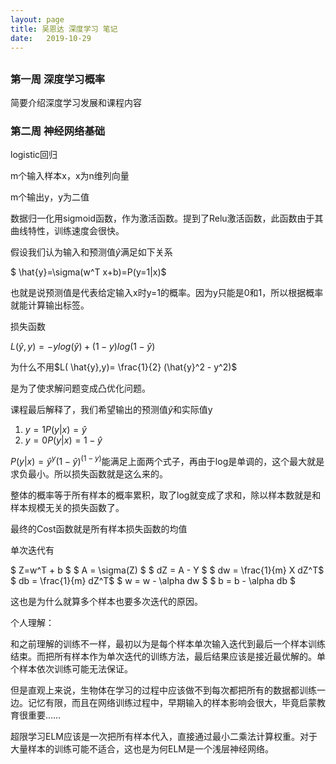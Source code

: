 ```yaml
---
layout: page
title: 吴恩达 深度学习 笔记
date:   2019-10-29
---
```


## 

### 第一周 深度学习概率

简要介绍深度学习发展和课程内容

### 第二周 神经网络基础

logistic回归

m个输入样本x，x为n维列向量

m个输出y，y为二值

数据归一化用sigmoid函数，作为激活函数。提到了Relu激活函数，此函数由于其曲线特性，训练速度会很快。

假设我们认为输入和预测值$\hat{y}$满足如下关系

$ \hat{y}=\sigma(w^T x+b)=P(y=1|x)$

也就是说预测值是代表给定输入x时y=1的概率。因为y只能是0和1，所以根据概率就能计算输出标签。

损失函数

$L( \hat{y},y)=-ylog(\hat{y}) + (1-y)log(1-\hat{y})$

为什么不用$L( \hat{y},y)= \frac{1}{2} (\hat{y}^2 - y^2)$

是为了使求解问题变成凸优化问题。

课程最后解释了，我们希望输出的预测值$\hat{y}$和实际值y

1. $y=1 P(y|x)=\hat{y}$
2. $y=0 P(y|x)=1-\hat{y}$

$P(y|x)=\hat{y}^y(1-\hat{y})^{(1-y)}$能满足上面两个式子，再由于log是单调的，这个最大就是求负最小。所以损失函数就是这么来的。

整体的概率等于所有样本的概率累积，取了log就变成了求和，除以样本数就是和样本规模无关的损失函数了。

最终的Cost函数就是所有样本损失函数的均值

单次迭代有

$ Z=w^T + b $
$ A = \sigma(Z) $
$ dZ = A - Y $
$ dw = \frac{1}{m} X dZ^T$
$ db = \frac{1}{m} dZ^T$
$ w = w - \alpha dw $
$ b = b - \alpha db $

这也是为什么就算多个样本也要多次迭代的原因。


个人理解：

和之前理解的训练不一样，最初以为是每个样本单次输入迭代到最后一个样本训练结束。而把所有样本作为单次迭代的训练方法，最后结果应该是接近最优解的。单个样本依次训练可能无法保证。

但是直观上来说，生物体在学习的过程中应该做不到每次都把所有的数据都训练一边。记忆有限，而且在网络训练过程中，早期输入的样本影响会很大，毕竟启蒙教育很重要……

超限学习ELM应该是一次把所有样本代入，直接通过最小二乘法计算权重。对于大量样本的训练可能不适合，这也是为何ELM是一个浅层神经网络。